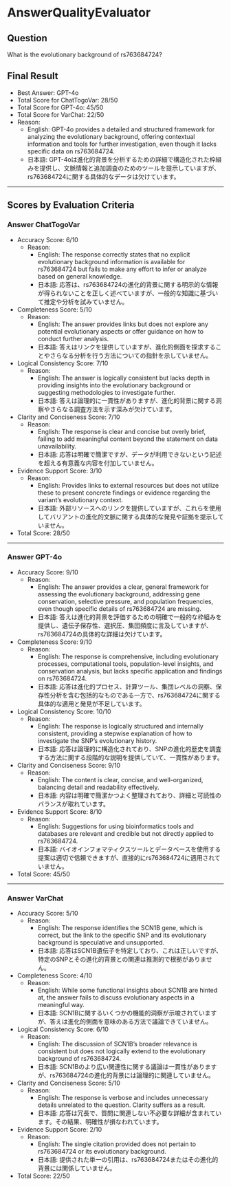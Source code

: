 # AnswerQualityEvaluator

## Question

What is the evolutionary background of rs763684724?

## Final Result

- Best Answer: GPT-4o
- Total Score for ChatTogoVar: 28/50
- Total Score for GPT-4o: 45/50
- Total Score for VarChat: 22/50
- Reason:
  - English: GPT-4o provides a detailed and structured framework for analyzing the evolutionary background, offering contextual information and tools for further investigation, even though it lacks specific data on rs763684724.
  - 日本語: GPT-4oは進化的背景を分析するための詳細で構造化された枠組みを提供し、文脈情報と追加調査のためのツールを提示していますが、rs763684724に関する具体的なデータは欠けています。

---

## Scores by Evaluation Criteria

### Answer ChatTogoVar
- Accuracy Score: 6/10
  - Reason: 
    - English: The response correctly states that no explicit evolutionary background information is available for rs763684724 but fails to make any effort to infer or analyze based on general knowledge. 
    - 日本語: 応答は、rs763684724の進化的背景に関する明示的な情報が得られないことを正しく述べていますが、一般的な知識に基づいて推定や分析を試みていません。
- Completeness Score: 5/10
  - Reason: 
    - English: The answer provides links but does not explore any potential evolutionary aspects or offer guidance on how to conduct further analysis. 
    - 日本語: 答えはリンクを提供していますが、進化的側面を探求することやさらなる分析を行う方法についての指針を示していません。
- Logical Consistency Score: 7/10
  - Reason: 
    - English: The answer is logically consistent but lacks depth in providing insights into the evolutionary background or suggesting methodologies to investigate further. 
    - 日本語: 答えは論理的に一貫性がありますが、進化的背景に関する洞察やさらなる調査方法を示す深みが欠けています。
- Clarity and Conciseness Score: 7/10
  - Reason: 
    - English: The response is clear and concise but overly brief, failing to add meaningful content beyond the statement on data unavailability. 
    - 日本語: 応答は明確で簡潔ですが、データが利用できないという記述を超える有意義な内容を付加していません。
- Evidence Support Score: 3/10
  - Reason: 
    - English: Provides links to external resources but does not utilize these to present concrete findings or evidence regarding the variant’s evolutionary context. 
    - 日本語: 外部リソースへのリンクを提供していますが、これらを使用してバリアントの進化的文脈に関する具体的な発見や証拠を提示していません。
- Total Score: 28/50

---

### Answer GPT-4o
- Accuracy Score: 9/10
  - Reason: 
    - English: The answer provides a clear, general framework for assessing the evolutionary background, addressing gene conservation, selective pressure, and population frequencies, even though specific details of rs763684724 are missing. 
    - 日本語: 答えは進化的背景を評価するための明確で一般的な枠組みを提供し、遺伝子保存性、選択圧、集団頻度に言及していますが、rs763684724の具体的な詳細は欠けています。
- Completeness Score: 9/10
  - Reason: 
    - English: The response is comprehensive, including evolutionary processes, computational tools, population-level insights, and conservation analysis, but lacks specific application and findings on rs763684724. 
    - 日本語: 応答は進化的プロセス、計算ツール、集団レベルの洞察、保存性分析を含む包括的なものである一方で、rs763684724に関する具体的な適用と発見が不足しています。
- Logical Consistency Score: 10/10
  - Reason: 
    - English: The response is logically structured and internally consistent, providing a stepwise explanation of how to investigate the SNP’s evolutionary history. 
    - 日本語: 応答は論理的に構造化されており、SNPの進化的歴史を調査する方法に関する段階的な説明を提供していて、一貫性があります。
- Clarity and Conciseness Score: 9/10
  - Reason: 
    - English: The content is clear, concise, and well-organized, balancing detail and readability effectively. 
    - 日本語: 内容は明確で簡潔かつよく整理されており、詳細と可読性のバランスが取れています。
- Evidence Support Score: 8/10
  - Reason: 
    - English: Suggestions for using bioinformatics tools and databases are relevant and credible but not directly applied to rs763684724. 
    - 日本語: バイオインフォマティクスツールとデータベースを使用する提案は適切で信頼できますが、直接的にrs763684724に適用されていません。
- Total Score: 45/50

---

### Answer VarChat
- Accuracy Score: 5/10
  - Reason: 
    - English: The response identifies the SCN1B gene, which is correct, but the link to the specific SNP and its evolutionary background is speculative and unsupported. 
    - 日本語: 応答はSCN1B遺伝子を特定しており、これは正しいですが、特定のSNPとその進化的背景との関連は推測的で根拠がありません。
- Completeness Score: 4/10
  - Reason: 
    - English: While some functional insights about SCN1B are hinted at, the answer fails to discuss evolutionary aspects in a meaningful way. 
    - 日本語: SCN1Bに関するいくつかの機能的洞察が示唆されていますが、答えは進化的側面を意味のある方法で議論できていません。
- Logical Consistency Score: 6/10
  - Reason: 
    - English: The discussion of SCN1B’s broader relevance is consistent but does not logically extend to the evolutionary background of rs763684724. 
    - 日本語: SCN1Bのより広い関連性に関する議論は一貫性がありますが、rs763684724の進化的背景には論理的に関連していません。
- Clarity and Conciseness Score: 5/10
  - Reason: 
    - English: The response is verbose and includes unnecessary details unrelated to the question. Clarity suffers as a result. 
    - 日本語: 応答は冗長で、質問に関連しない不必要な詳細が含まれています。その結果、明確性が損なわれています。
- Evidence Support Score: 2/10
  - Reason: 
    - English: The single citation provided does not pertain to rs763684724 or its evolutionary background. 
    - 日本語: 提供された単一の引用は、rs763684724またはその進化的背景には関係していません。
- Total Score: 22/50